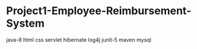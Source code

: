 # Project1-Employee-Reimbursement-System
java-8 html css servlet hibernate log4j junit-5 maven mysql
